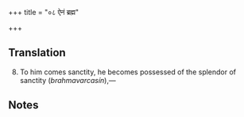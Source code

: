 +++
title = "०८ ऐनं ब्रह्म"

+++
## Translation
8. To him comes sanctity, he becomes possessed of the splendor of  
sanctity (*brahmavarcasín*),—

## Notes

